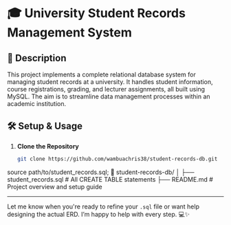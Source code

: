 # 🎓 University Student Records Management System

## 📘 Description
This project implements a complete relational database system for managing student records at a university. It handles student information, course registrations, grading, and lecturer assignments, all built using MySQL. The aim is to streamline data management processes within an academic institution.

## 🛠️ Setup & Usage

1. **Clone the Repository**
   ```bash
   git clone https://github.com/wambuachris38/student-records-db.git
   
source path/to/student_records.sql;
📁 student-records-db/
│
├── student_records.sql          # All CREATE TABLE statements
├── README.md                    # Project overview and setup guide

---

Let me know when you're ready to refine your `.sql` file or want help designing the actual ERD. I’m happy to help with every step. 💻✨
